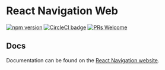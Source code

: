 # React Navigation Web

[![npm version](https://badge.fury.io/js/%40react-navigation%2Fweb.svg)](https://badge.fury.io/js/%40react-navigation%2Fweb) [![CircleCI badge](https://circleci.com/gh/react-navigation/react-navigation-web/tree/master.svg?style=shield)](https://circleci.com/gh/react-navigation/react-navigation-web/tree/master) [![PRs Welcome](https://img.shields.io/badge/PRs-welcome-brightgreen.svg)](https://reactnavigation.org/docs/en/contributing.html)

## Docs

Documentation can be found on the [React Navigation website](https://reactnavigation.org/docs/en/getting-started.html).
